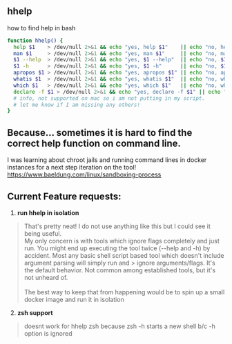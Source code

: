 ## hhelp
how to find help in bash

```bash
function hhelp() {
  help $1    > /dev/null 2>&1 && echo "yes, help $1"    || echo "no, help $1" ;
  man $1     > /dev/null 2>&1 && echo "yes, man $1"     || echo "no, man $1";
  $1 --help  > /dev/null 2>&1 && echo "yes, $1 --help"  || echo "no, $1 --help";
  $1 -h      > /dev/null 2>&1 && echo "yes, $1 -h"      || echo "no, $1 -h";
  apropos $1 > /dev/null 2>&1 && echo "yes, apropos $1" || echo "no, apropos $1";
  whatis $1  > /dev/null 2>&1 && echo "yes, whatis $1"  || echo "no, whatis $1";
  which $1   > /dev/null 2>&1 && echo "yes, which $1"   || echo "no, which $1";
  declare -f $1 > /dev/null 2>&1 && echo "yes, declare -f $1" || echo "no, declare -f $1"
  # info, not supported on mac so i am not putting in my script.
  # let me know if I am missing any others!
}
```

## Because... sometimes it is hard to find the correct help function on command line.
I was learning about chroot jails and running command lines in docker instances for a next step iteration on the tool!
https://www.baeldung.com/linux/sandboxing-process

## Current Feature requests:
1. **run hhelp in isolation**  
> That's pretty neat!  I do not use anything like this but I could see it being useful.  
> My only concern is with tools which ignore flags completely and just run. You might end up executing the tool twice (--help and -h) by accident. Most any basic shell script based tool which doesn't include argument parsing will simply run and > ignore arguments/flags. It's the default behavior. Not common among established tools, but it's not unheard of.  <br/><br/>
> The best way to keep that from happening would be to spin up a small docker image and run it in isolation
2. **zsh support**  
> doesnt work for hhelp zsh because zsh -h starts a new shell b/c -h option is ignored

